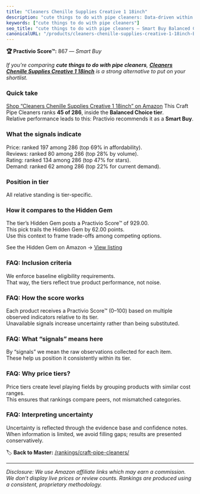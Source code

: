 ```yaml
---
title: "Cleaners Chenille Supplies Creative 1 18inch"
description: "cute things to do with pipe cleaners: Data-driven within Balanced Choice ranking using the Practivio Score™. Positioned by quality, value, demand, findability,…"
keywords: ["cute things to do with pipe cleaners"]
seo_title: "cute things to do with pipe cleaners — Smart Buy Balanced Choice (2025)"
canonicalURL: "/products/cleaners-chenille-supplies-creative-1-18inch-B0D3WVDRHG/"
---
```


**🏆 Practivio Score™:** 867 — _Smart Buy_


*If you're comparing **cute things to do with pipe cleaners**, **[Cleaners Chenille Supplies Creative 1 18inch](https://www.amazon.com/dp/B0D3WVDRHG?tag=practivio-20)** is a strong alternative to put on your shortlist.*
### Quick take
[Shop “Cleaners Chenille Supplies Creative 1 18inch” on Amazon](https://www.amazon.com/dp/B0D3WVDRHG?tag=practivio-20)
This Craft Pipe Cleaners ranks **45 of 286**, inside the **Balanced Choice tier**.  
Relative performance leads to this: Practivio recommends it as a **Smart Buy**.

### What the signals indicate
Price: ranked 197 among 286 (top 69% in affordability).  
Reviews: ranked 80 among 286 (top 28% by volume).  
Rating: ranked 134 among 286 (top 47% for stars).  
Demand: ranked 62 among 286 (top 22% for current demand).

### Position in tier
All relative standing is tier-specific.

### How it compares to the Hidden Gem
The tier’s Hidden Gem posts a Practivio Score™ of 929.00.  
This pick trails the Hidden Gem by 62.00 points.  
Use this context to frame trade-offs among competing options.  

See the Hidden Gem on Amazon → [View listing](https://www.amazon.com/dp/B09LYG8WQ9?tag=practivio-20)

### FAQ: Inclusion criteria
We enforce baseline eligibility requirements.  
That way, the tiers reflect true product performance, not noise.

### FAQ: How the score works
Each product receives a Practivio Score™ (0–100) based on multiple observed indicators relative to its tier.  
Unavailable signals increase uncertainty rather than being substituted.

### FAQ: What “signals” means here
By “signals” we mean the raw observations collected for each item.  
These help us position it consistently within its tier.

### FAQ: Why price tiers?
Price tiers create level playing fields by grouping products with similar cost ranges.  
This ensures that rankings compare peers, not mismatched categories.

### FAQ: Interpreting uncertainty
Uncertainty is reflected through the evidence base and confidence notes.  
When information is limited, we avoid filling gaps; results are presented conservatively.


🏷️ **Back to Master:** [/rankings/craft-pipe-cleaners/](/rankings/craft-pipe-cleaners/)

---
_Disclosure: We use Amazon affiliate links which may earn a commission. We don’t display live prices or review counts. Rankings are produced using a consistent, proprietary methodology._
